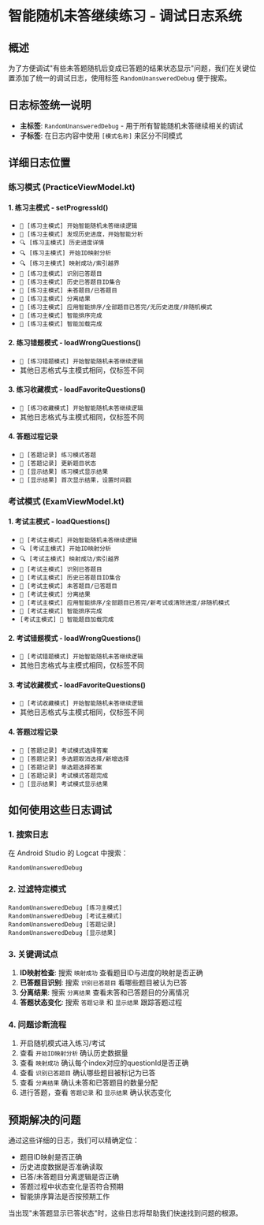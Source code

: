 # 智能随机未答继续练习 - 调试日志系统

## 概述
为了方便调试"有些未答题随机后变成已答题的结果状态显示"问题，我们在关键位置添加了统一的调试日志，使用标签 `RandomUnansweredDebug` 便于搜索。

## 日志标签统一说明
- **主标签**: `RandomUnansweredDebug` - 用于所有智能随机未答继续相关的调试
- **子标签**: 在日志内容中使用 `[模式名称]` 来区分不同模式

## 详细日志位置

### 练习模式 (PracticeViewModel.kt)

#### 1. 练习主模式 - setProgressId()
- `🎯 [练习主模式] 开始智能随机未答继续逻辑`
- `🎯 [练习主模式] 发现历史进度，开始智能分析`
- `🔍 [练习主模式] 历史进度详情`
- `🔍 [练习主模式] 开始ID映射分析`
- `🔍 [练习主模式] 映射成功/索引越界`
- `🎯 [练习主模式] 识别已答题目`
- `🎯 [练习主模式] 历史已答题目ID集合`
- `🎯 [练习主模式] 未答题目/已答题目`
- `🎯 [练习主模式] 分离结果`
- `🎯 [练习主模式] 应用智能排序/全部题目已答完/无历史进度/非随机模式`
- `🎯 [练习主模式] 智能排序完成`
- `🎯 [练习主模式] 智能加载完成`

#### 2. 练习错题模式 - loadWrongQuestions()
- `🎯 [练习错题模式] 开始智能随机未答继续逻辑`
- 其他日志格式与主模式相同，仅标签不同

#### 3. 练习收藏模式 - loadFavoriteQuestions()
- `🎯 [练习收藏模式] 开始智能随机未答继续逻辑`
- 其他日志格式与主模式相同，仅标签不同

#### 4. 答题过程记录
- `🎯 [答题记录] 练习模式答题`
- `🎯 [答题记录] 更新题目状态`
- `🎯 [显示结果] 练习模式显示结果`
- `🎯 [显示结果] 首次显示结果，设置时间戳`

### 考试模式 (ExamViewModel.kt)

#### 1. 考试主模式 - loadQuestions()
- `🎯 [考试主模式] 开始智能随机未答继续逻辑`
- `🔍 [考试主模式] 开始ID映射分析`
- `🔍 [考试主模式] 映射成功/索引越界`
- `🎯 [考试主模式] 识别已答题目`
- `🎯 [考试主模式] 历史已答题目ID集合`
- `🎯 [考试主模式] 未答题目/已答题目`
- `🎯 [考试主模式] 分离结果`
- `🎯 [考试主模式] 应用智能排序/全部题目已答完/新考试或清除进度/非随机模式`
- `🎯 [考试主模式] 智能排序完成`
- `[考试主模式] 🎯 智能题目加载完成`

#### 2. 考试错题模式 - loadWrongQuestions()
- `🎯 [考试错题模式] 开始智能随机未答继续逻辑`
- 其他日志格式与主模式相同，仅标签不同

#### 3. 考试收藏模式 - loadFavoriteQuestions()
- `🎯 [考试收藏模式] 开始智能随机未答继续逻辑`
- 其他日志格式与主模式相同，仅标签不同

#### 4. 答题过程记录
- `🎯 [答题记录] 考试模式选择答案`
- `🎯 [答题记录] 多选题取消选择/新增选择`
- `🎯 [答题记录] 单选题选择答案`
- `🎯 [答题记录] 考试模式答题完成`
- `🎯 [显示结果] 考试模式显示结果`

## 如何使用这些日志调试

### 1. 搜索日志
在 Android Studio 的 Logcat 中搜索：
```
RandomUnansweredDebug
```

### 2. 过滤特定模式
```
RandomUnansweredDebug [练习主模式]
RandomUnansweredDebug [考试主模式]
RandomUnansweredDebug [答题记录]
RandomUnansweredDebug [显示结果]
```

### 3. 关键调试点
1. **ID映射检查**: 搜索 `映射成功` 查看题目ID与进度的映射是否正确
2. **已答题目识别**: 搜索 `识别已答题目` 看哪些题目被认为已答
3. **分离结果**: 搜索 `分离结果` 查看未答和已答题目的分离情况
4. **答题状态变化**: 搜索 `答题记录` 和 `显示结果` 跟踪答题过程

### 4. 问题诊断流程
1. 开启随机模式进入练习/考试
2. 查看 `开始ID映射分析` 确认历史数据量
3. 查看 `映射成功` 确认每个index对应的questionId是否正确
4. 查看 `识别已答题目` 确认哪些题目被标记为已答
5. 查看 `分离结果` 确认未答和已答题目的数量分配
6. 进行答题，查看 `答题记录` 和 `显示结果` 确认状态变化

## 预期解决的问题
通过这些详细的日志，我们可以精确定位：
- 题目ID映射是否正确
- 历史进度数据是否准确读取
- 已答/未答题目分离逻辑是否正确
- 答题过程中状态变化是否符合预期
- 智能排序算法是否按预期工作

当出现"未答题显示已答状态"时，这些日志将帮助我们快速找到问题的根源。
